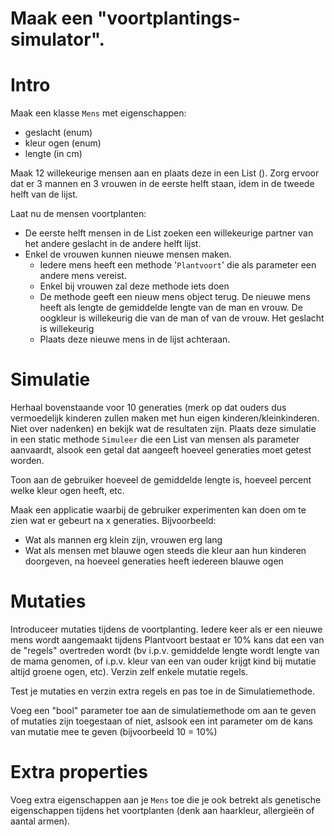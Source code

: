 # Maak een "voortplantings-simulator".

# Intro
Maak een klasse ``Mens`` met  eigenschappen:
* geslacht (enum)
* kleur ogen (enum)
* lengte (in cm)


Maak 12 willekeurige mensen aan en plaats deze in een List (). Zorg ervoor dat er 3 mannen en 3 vrouwen in de eerste helft staan, idem in de tweede helft van de lijst.

Laat nu de mensen voortplanten:
* De eerste helft mensen in de List zoeken een willekeurige partner van het andere geslacht in de andere helft lijst.
* Enkel de vrouwen kunnen nieuwe mensen maken. 
    * Iedere mens heeft een methode '`Plantvoort`' die als parameter een andere mens vereist.
    * Enkel bij vrouwen zal deze methode iets doen
    * De methode geeft een nieuw mens object terug. De nieuwe mens heeft als lengte de gemiddelde lengte van de man en vrouw. De oogkleur is willekeurig die van de man of van de vrouw. Het geslacht is willekeurig
    * Plaats deze nieuwe mens in de lijst achteraan.

# Simulatie
Herhaal bovenstaande voor 10 generaties (merk op dat ouders dus vermoedelijk kinderen zullen maken met hun eigen kinderen/kleinkinderen. Niet over nadenken) en bekijk wat de resultaten zijn. Plaats deze simulatie in een static methode ``Simuleer`` die een List van mensen als parameter aanvaardt, alsook een getal dat aangeeft hoeveel generaties moet getest worden.

Toon aan de gebruiker hoeveel de gemiddelde lengte is, hoeveel percent welke kleur ogen heeft, etc.

Maak een applicatie waarbij de gebruiker experimenten kan doen om te zien wat er gebeurt na x generaties.
Bijvoorbeeld:
* Wat als mannen erg klein zijn, vrouwen erg lang
* Wat als mensen met blauwe ogen steeds die kleur aan hun kinderen doorgeven, na hoeveel generaties heeft iedereen blauwe ogen

# Mutaties

Introduceer mutaties tijdens de voortplanting. Iedere keer als er een nieuwe mens wordt aangemaakt tijdens Plantvoort bestaat er 10% kans dat een van de "regels" overtreden wordt (bv i.p.v. gemiddelde lengte wordt lengte van de mama genomen, of i.p.v. kleur van een van ouder krijgt kind bij mutatie altijd groene ogen, etc). Verzin zelf enkele mutatie regels.

Test je mutaties en verzin extra regels en pas toe in de Simulatiemethode.

Voeg een "bool" parameter toe aan de simulatiemethode om aan te geven of mutaties zijn toegestaan of niet, aslsook een int parameter om de kans van mutatie mee te geven (bijvoorbeeld 10 = 10%)

# Extra properties

Voeg extra eigenschappen aan je ``Mens`` toe die je ook betrekt als genetische eigenschappen tijdens het voortplanten (denk aan haarkleur, allergieën of aantal armen).